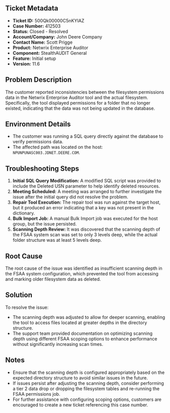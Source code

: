 ## Ticket Metadata
- **Ticket ID:** 500Qk00000C5nKYIAZ
- **Case Number:** 412503
- **Status:** Closed - Resolved
- **Account/Company:** John Deere Company
- **Contact Name:** Scott Prigge
- **Product:** Netwrix Enterprise Auditor
- **Component:** StealthAUDIT General
- **Feature:** Initial setup
- **Version:** 11.6

## Problem Description
The customer reported inconsistencies between the filesystem permissions data in the Netwrix Enterprise Auditor tool and the actual filesystem. Specifically, the tool displayed permissions for a folder that no longer existed, indicating that the data was not being updated in the database.

## Environment Details
- The customer was running a SQL query directly against the database to verify permissions data.
- The affected path was located on the host: `NPUNPUNASC003.JDNET.DEERE.COM`.

## Troubleshooting Steps
1. **Initial SQL Query Modification:** A modified SQL script was provided to include the Deleted USN parameter to help identify deleted resources.
2. **Meeting Scheduled:** A meeting was arranged to further investigate the issue after the initial query did not resolve the problem.
3. **Repair Tool Execution:** The repair tool was run against the target host, but it produced an error indicating that a key was not present in the dictionary.
4. **Bulk Import Job:** A manual Bulk Import job was executed for the host group, but the issue persisted.
5. **Scanning Depth Review:** It was discovered that the scanning depth of the FSAA system scan was set to only 3 levels deep, while the actual folder structure was at least 5 levels deep.

## Root Cause
The root cause of the issue was identified as insufficient scanning depth in the FSAA system configuration, which prevented the tool from accessing and marking older filesystem data as deleted.

## Solution
To resolve the issue:
- The scanning depth was adjusted to allow for deeper scanning, enabling the tool to access files located at greater depths in the directory structure.
- The support team provided documentation on optimizing scanning depth using different FSAA scoping options to enhance performance without significantly increasing scan times.

## Notes
- Ensure that the scanning depth is configured appropriately based on the expected directory structure to avoid similar issues in the future.
- If issues persist after adjusting the scanning depth, consider performing a tier 2 data drop or dropping the filesystem tables and re-running the FSAA permissions job.
- For further assistance with configuring scoping options, customers are encouraged to create a new ticket referencing this case number.